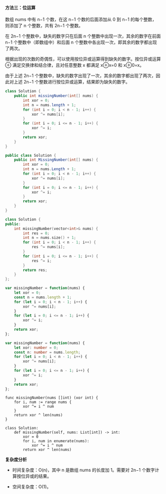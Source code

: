 #### 方法三：位运算

数组 nums 中有 n−1 个数，在这 n−1 个数的后面添加从 0 到 n−1 的每个整数，则添加了 n 个整数，共有 2n−1 个整数。

在 2n−1 个整数中，缺失的数字只在后面 n 个整数中出现一次，其余的数字在前面 n−1 个整数中（即数组中）和后面 n 个整数中各出现一次，即其余的数字都出现了两次。

根据出现的次数的奇偶性，可以使用按位异或运算得到缺失的数字。按位异或运算 ⊕ 满足交换律和结合律，且对任意整数 x 都满足 x⊕x\=0 和 x⊕0\=x。

由于上述 2n−1 个整数中，缺失的数字出现了一次，其余的数字都出现了两次，因此对上述 2n−1 个整数进行按位异或运算，结果即为缺失的数字。

```Java
class Solution {
    public int missingNumber(int[] nums) {
        int xor = 0;
        int n = nums.length + 1;
        for (int i = 0; i < n - 1; i++) {
            xor ^= nums[i];
        }
        for (int i = 0; i <= n - 1; i++) {
            xor ^= i;
        }
        return xor;
    }
}

```

```C#
public class Solution {
    public int MissingNumber(int[] nums) {
        int xor = 0;
        int n = nums.Length + 1;
        for (int i = 0; i < n - 1; i++) {
            xor ^= nums[i];
        }
        for (int i = 0; i <= n - 1; i++) {
            xor ^= i;
        }
        return xor;
    }
}

```

```C++
class Solution {
public:
    int missingNumber(vector<int>& nums) {
        int res = 0;
        int n = nums.size() + 1;
        for (int i = 0; i < n - 1; i++) {
            res ^= nums[i];
        }
        for (int i = 0; i <= n - 1; i++) {
            res ^= i;
        }
        return res;
    }
};

```

```JavaScript
var missingNumber = function(nums) {
    let xor = 0;
    const n = nums.length + 1;
    for (let i = 0; i < n - 1; i++) {
        xor ^= nums[i];
    }
    for (let i = 0; i <= n - 1; i++) {
        xor ^= i;
    }
    return xor;
};

```

```TypeScript
var missingNumber = function(nums) {
    let xor: number = 0;
    const n: number = nums.length;
    for (let i = 0; i < n - 1; i++) {
        xor ^= nums[i];
    }
    for (let i = 0; i <= n - 1; i++) {
        xor ^= i;
    }
    return xor;
};

```

```Golang
func missingNumber(nums []int) (xor int) {
    for i, num := range nums {
        xor ^= i ^ num
    }
    return xor ^ len(nums)
}

```

```Python3
class Solution:
    def missingNumber(self, nums: List[int]) -> int:
        xor = 0
        for i, num in enumerate(nums):
            xor ^= i ^ num
        return xor ^ len(nums)

```

**复杂度分析**

-   时间复杂度：O(n)，其中 n 是数组 nums 的长度加 1。需要对 2n−1 个数字计算按位异或的结果。

-   空间复杂度：O(1)。
